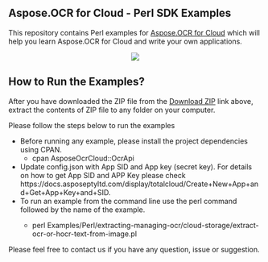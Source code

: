 ## Aspose.OCR for Cloud - Perl SDK Examples

This repository contains Perl examples for [Aspose.OCR for Cloud](http://www.aspose.com/products/ocr/cloud) which will help you learn Aspose.OCR for Cloud and write your own applications.


<p align="center">
  <a title="Download Examples ZIP" href="https://github.com/aspose-ocr/Aspose.OCR-for-Cloud/archive/master.zip">
	<img src="https://raw.github.com/AsposeExamples/java-examples-dashboard/master/images/downloadZip-Button-Large.png" />
  </a>
</p>

## How to Run the Examples?



After you have downloaded the ZIP file from the [Download ZIP](https://github.com/aspose-ocr/Aspose.OCR-for-Cloud/archive/master.zip) link above, extract the contents of ZIP file to any folder on your computer. 


Please follow the steps below to run the examples

<ul>

<li>Before running any example, please install the project dependencies using CPAN. 
<ul><li>cpan AsposeOcrCloud::OcrApi</li></ul></li>
<li>Update config.json with App SID and App key (secret key). For details on how to get App SID and APP Key please check https://docs.asposeptyltd.com/display/totalcloud/Create+New+App+and+Get+App+Key+and+SID.</li>
<li>To run an example from the command line use the perl command followed by the name of the example. 
<ul><li>

perl Examples/Perl/extracting-managing-ocr/cloud-storage/extract-ocr-or-hocr-text-from-image.pl</li></ul>
</li>

</ul>

Please feel free to contact us if you have any question, issue or suggestion.



